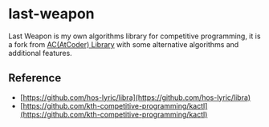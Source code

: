 # last-weapon
Last Weapon is my own algorithms library for competitive programming, it is a fork from [AC(AtCoder) Library](https://github.com/lychees/ac-library) with some alternative algorithms and additional features.

## Reference
- [https://github.com/hos-lyric/libra](https://github.com/hos-lyric/libra)
- [https://github.com/kth-competitive-programming/kactl](https://github.com/kth-competitive-programming/kactl)